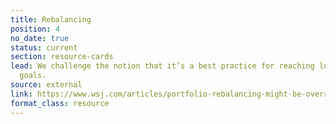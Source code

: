 ```yaml
---
title: Rebalancing
position: 4
no_date: true
status: current
section: resource-cards
lead: We challenge the notion that it’s a best practice for reaching long-term financial
  goals.
source: external
link: https://www.wsj.com/articles/portfolio-rebalancing-might-be-overrated-1483931101
format_class: resource
---
```


